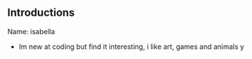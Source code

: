 ## Introductions

Name: isabella
- Im new at coding but find it interesting, i like art, games and animals 
y

